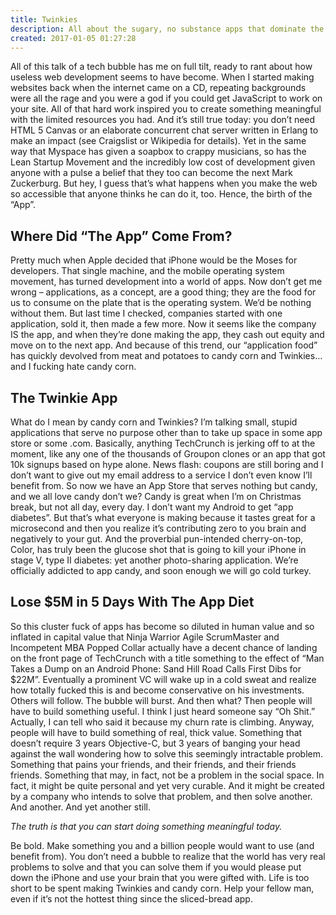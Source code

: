 ```yaml
---
title: Twinkies
description: All about the sugary, no substance apps that dominate the app stores.
created: 2017-01-05 01:27:28
---
```


All of this talk of a tech bubble has me on full tilt, ready to rant about how useless web development seems to have become. When I started making websites back when the internet came on a CD, repeating backgrounds were all the rage and you were a god if you could get JavaScript to work on your site. All of that hard work inspired you to create something meaningful with the limited resources you had. And it’s still true today: you don’t need HTML 5 Canvas or an elaborate concurrent chat server written in Erlang to make an impact (see Craigslist or Wikipedia for details). Yet in the same way that Myspace has given a soapbox to crappy musicians, so has the Lean Startup Movement and the incredibly low cost of development given anyone with a pulse a belief that they too can become the next Mark Zuckerburg. But hey, I guess that’s what happens when you make the web so accessible that anyone thinks he can do it, too. Hence, the birth of the “App”.

## Where Did “The App” Come From?

Pretty much when Apple decided that iPhone would be the Moses for developers. That single machine, and the mobile operating system movement, has turned development into a world of apps. Now don’t get me wrong – applications, as a concept, are a good thing; they are the food for us to consume on the plate that is the operating system. We’d be nothing without them. But last time I checked, companies started with one application, sold it, then made a few more. Now it seems like the company IS the app, and when they’re done making the app, they cash out equity and move on to the next app. And because of this trend, our “application food” has quickly devolved from meat and potatoes to candy corn and Twinkies…and I fucking hate candy corn.

## The Twinkie App

What do I mean by candy corn and Twinkies? I’m talking small, stupid applications that serve no purpose other than to take up space in some app store or some .com. Basically, anything TechCrunch is jerking off to at the moment, like any one of the thousands of Groupon clones or an app that got 10k signups based on hype alone. News flash: coupons are still boring and I don’t want to give out my email address to a service I don’t even know I’ll benefit from. So now we have an App Store that serves nothing but candy, and we all love candy don’t we? Candy is great when I’m on Christmas break, but not all day, every day. I don’t want my Android to get “app diabetes”. But that’s what everyone is making because it tastes great for a microsecond and then you realize it’s contributing zero to you brain and negatively to your gut. And the proverbial pun-intended cherry-on-top, Color, has truly been the glucose shot that is going to kill your iPhone in stage V, type II diabetes: yet another photo-sharing application. We’re officially addicted to app candy, and soon enough we will go cold turkey.

## Lose $5M in 5 Days With The App Diet

So this cluster fuck of apps has become so diluted in human value and so inflated in capital value that Ninja Warrior Agile ScrumMaster and Incompetent MBA Popped Collar actually have a decent chance of landing on the front page of TechCrunch with a title something to the effect of “Man Takes a Dump on an Android Phone: Sand Hill Road Calls First Dibs for $22M”. Eventually a prominent VC will wake up in a cold sweat and realize how totally fucked this is and become conservative on his investments. Others will follow. The bubble will burst. And then what? Then people will have to build something useful. I think I just heard someone say “Oh Shit.” Actually, I can tell who said it because my churn rate is climbing. Anyway, people will have to build something of real, thick value. Something that doesn’t require 3 years Objective-C, but 3 years of banging your head against the wall wondering how to solve this seemingly intractable problem. Something that pains your friends, and their friends, and their friends friends. Something that may, in fact, not be a problem in the social space. In fact, it might be quite personal and yet very curable. And it might be created by a company who intends to solve that problem, and then solve another. And another. And yet another still.

*The truth is that you can start doing something meaningful today.*

Be bold. Make something you and a billion people would want to use (and benefit from). You don’t need a bubble to realize that the world has very real problems to solve and that you can solve them if you would please put down the iPhone and use your brain that you were gifted with. Life is too short to be spent making Twinkies and candy corn. Help your fellow man, even if it’s not the hottest thing since the sliced-bread app.

